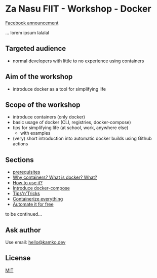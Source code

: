 # Za Nasu FIIT - Workshop - Docker
[Facebook announcement](https://www.facebook.com/zanasufiit/posts/130464185110910)

... lorem ipsum lalalal

## Targeted audience

- normal developers with little to no experience using containers

## Aim of the workshop

- introduce docker as a tool for simplifying life

## Scope of the workshop

- introduce containers (only docker)
- basic usage of docker (CLI, registries, docker-compose)
- tips for simplifying life (at school, work, anywhere else)
    - with examples
- (very) short introduction into automatic docker builds using Github actions

## Sections

- [prerequisites](prerequisites)
- [Why containers? What is docker? What?](docker-intro.md)
- [How to use it?](docker-practical-intro.md)
- [Introduce docker-compose](docker-compose)
- [Tips'n'Tricks](tips-n-tricks.md)
- [Containerize everything](examples)
- [Automate it for free](github-actions)

to be continued...

## Ask author
Use email: [hello@kamko.dev](mailto:hello@kamko.dev?subject=[ZNF-WS]%20Docker%20workshop%20question)

## License
[MIT](LICENSE)
